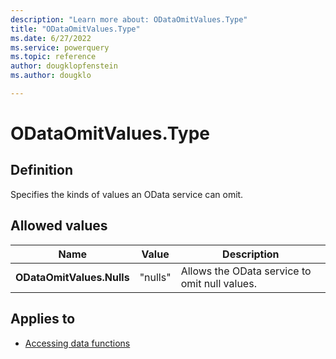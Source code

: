 ```yaml
---
description: "Learn more about: ODataOmitValues.Type"
title: "ODataOmitValues.Type"
ms.date: 6/27/2022
ms.service: powerquery
ms.topic: reference
author: dougklopfenstein
ms.author: dougklo

---
```

# ODataOmitValues.Type

## Definition

Specifies the kinds of values an OData service can omit.

## Allowed values

|Name|Value|Description|
| ------- | --- | ----------- |
|**ODataOmitValues.Nulls**|"nulls"|Allows the OData service to omit null values.|

## Applies to

* [Accessing data functions](accessing-data-functions.md)
